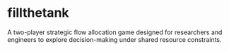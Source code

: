 # fillthetank
A two-player strategic flow allocation game designed for researchers and engineers to explore decision-making under shared resource constraints.
